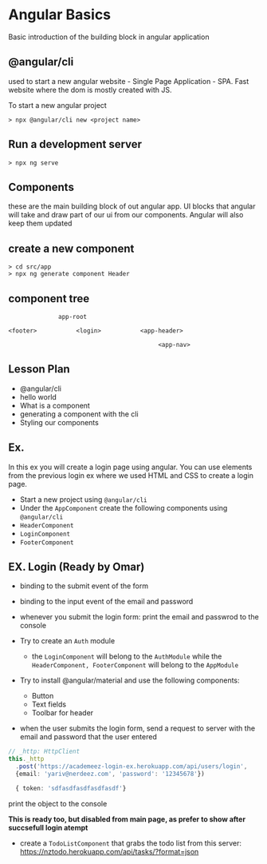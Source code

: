 # Angular Basics

Basic introduction of the building block in angular application

## @angular/cli

used to start a new angular website - Single Page Application - SPA.
Fast website where the dom is mostly created with JS.

To start a new angular project

```
> npx @angular/cli new <project name>
```

## Run a development server

```
> npx ng serve
```

## Components

these are the main building block of out angular app.
UI blocks that angular will take and draw part of our ui from our components.
Angular will also keep them updated

## create a new component

```
> cd src/app
> npx ng generate component Header
```

## component tree

                  app-root

    <footer>           <login>           <app-header>

                                              <app-nav>

## Lesson Plan

- @angular/cli
- hello world
- What is a component
- generating a component with the cli
- Styling our components

## Ex.

In this ex you will create a login page using angular.
You can use elements from the previous login ex where we used HTML and CSS to create a login page.

- Start a new project using `@angular/cli`
- Under the `AppComponent` create the following components using `@angular/cli`
- `HeaderComponent`
- `LoginComponent`
- `FooterComponent`

## EX. Login (Ready by Omar)

- binding to the submit event of the form
- binding to the input event of the email and password
- whenever you submit the login form: print the email and passwrod to the console
- Try to create an `Auth` module
  - the `LoginComponent` will belong to the `AuthModule` while the `HeaderComponent, FooterComponent` will belong to the `AppModule`
- Try to install @angular/material and use the following components:
  - Button
  - Text fields
  - Toolbar for header

- when the user submits the login form, send a request to server with the email and password that the user entered

```typescript
// _http: HttpClient
this._http
  .post('https://academeez-login-ex.herokuapp.com/api/users/login',
  {email: 'yariv@nerdeez.com', 'password': '12345678'})

  { token: 'sdfasdfasdfasdfasdf'}
```

print the object to the console

**This is ready too, but disabled from main page, as prefer to show after succsefull login atempt**
- create a `TodoListComponent` that grabs the todo list from this server: https://nztodo.herokuapp.com/api/tasks/?format=json
